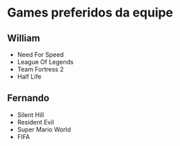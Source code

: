 # Games preferidos da equipe

## William

* Need For Speed
* League Of Legends
* Team Fortress 2
* Half Life


## Fernando

* Silent Hill
* Resident Evil
* Super Mario World
* FIFA

